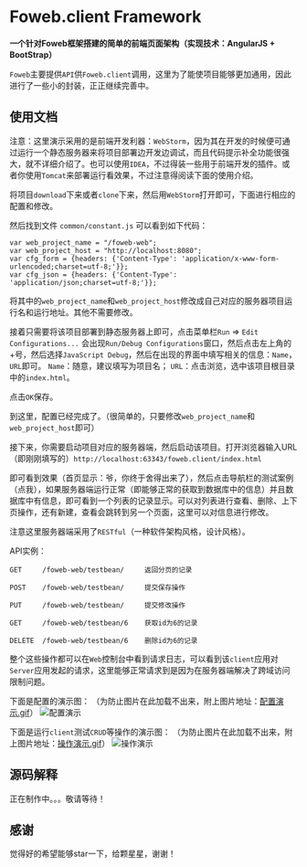 # Foweb.client Framework

**一个针对Foweb框架搭建的简单的前端页面架构（实现技术：AngularJS + BootStrap）**

`Foweb`主要提供`API`供`Foweb.client`调用，这里为了能使项目能够更加通用，因此进行了一些小的封装，正正继续完善中。

## 使用文档 ##

注意：这里演示采用的是前端开发利器：`WebStorm`，因为其在开发的时候便可通过运行一个静态服务器来将项目部署边开发边调试，而且代码提示补全功能很强大，就不详细介绍了。也可以使用`IDEA`，不过得装一些用于前端开发的插件。或者你使用`Tomcat`来部署运行看效果，不过注意得阅读下面的使用介绍。


将项目`download`下来或者`clone`下来，然后用`WebStorm`打开即可，下面进行相应的配置和修改。

然后找到文件 `common/constant.js`
可以看到如下代码：

	var web_project_name = "/foweb-web";
	var web_project_host = "http://localhost:8080";
	var cfg_form = {headers: {'Content-Type': 'application/x-www-form-urlencoded;charset=utf-8;'}};
	var cfg_json = {headers: {'Content-Type': 'application/json;charset=utf-8;'}};

将其中的`web_project_name`和`web_project_host`修改成自己对应的服务器项目运行名和运行地址。其他不需要修改。

接着只需要将该项目部署到静态服务器上即可，点击菜单栏`Run` => `Edit Configurations...` 会出现`Run/Debug Configurations`窗口，然后点击左上角的+号，然后选择`JavaScript Debug`，然后在出现的界面中填写相关的信息：`Name`，`URL`即可。
`Name`：随意，建议填写为项目名；
`URL`：点击浏览，选中该项目根目录中的`index.html`。

点击`OK`保存。

到这里，配置已经完成了。（很简单的，只要修改`web_project_name`和`web_project_host`即可）

接下来，你需要启动项目对应的服务器端，然后启动该项目。打开浏览器输入URL（即刚刚填写的）`http://localhost:63343/foweb.client/index.html`

即可看到效果（首页显示：爷，你终于舍得出来了），然后点击导航栏的测试案例（点我），如果服务器端运行正常（即能够正常的获取到数据库中的信息）并且数据库中有信息，即可看到一个列表的记录显示。可以对列表进行查看、删除、上下页操作，还有新建，查看会跳转到另一个页面，这里可以对信息进行修改。

注意这里服务器端采用了`RESTful`（一种软件架构风格，设计风格）。

API实例：

	GET     /foweb-web/testbean/     返回分页的记录  
	
	POST    /foweb-web/testbean/     提交保存操作
	
	PUT     /foweb-web/testbean/     提交修改操作
	
	GET     /foweb-web/testbean/6    获取id为6的记录
	
	DELETE  /foweb-web/testbean/6    删除id为6的记录


整个这些操作都可以在`Web`控制台中看到请求日志，可以看到该`client`应用对`Server`应用发起的请求，这里能够正常请求到是因为在服务器端解决了跨域访问限制问题。

下面是配置的演示图：
（为防止图片在此加载不出来，附上图片地址：<a href="http://odhtjea8i.bkt.clouddn.com/foweb/webstorm_1.gif" target="_blank" >配置演示.gif</a>）
![配置演示](http://odhtjea8i.bkt.clouddn.com/foweb/webstorm_1.gif)

下面是运行`client`测试`CRUD`等操作的演示图：
（为防止图片在此加载不出来，附上图片地址：<a href="http://odhtjea8i.bkt.clouddn.com/foweb/webstorm_2.gif" target="_blank" >操作演示.gif</a>）
![操作演示](http://odhtjea8i.bkt.clouddn.com/foweb/webstorm_2.gif)

## 源码解释 ##

正在制作中。。。敬请等待！

## 感谢 ##

觉得好的希望能够star一下，给颗星星，谢谢！